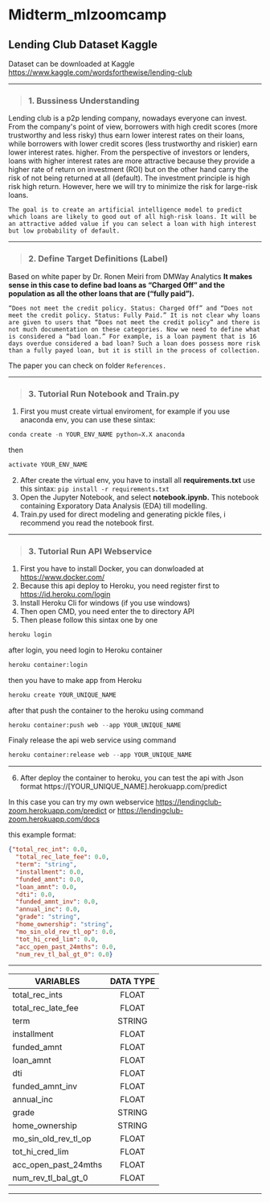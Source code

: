 # Midterm_mlzoomcamp
## Lending Club Dataset Kaggle
Dataset can be downloaded at Kaggle https://www.kaggle.com/wordsforthewise/lending-club
___

> ### 1. Bussiness Understanding
Lending club is a p2p lending company, nowadays everyone can invest. From the company's point of view, borrowers with high credit scores (more trustworthy and less risky) thus earn lower interest rates on their loans, while borrowers with lower credit scores (less trustworthy and riskier) earn lower interest rates. higher. From the perspective of investors or lenders, loans with higher interest rates are more attractive because they provide a higher rate of return on investment (ROI) but on the other hand carry the risk of not being returned at all (default). The investment principle is high risk high return. However, here we will try to minimize the risk for large-risk loans. 

```The goal is to create an artificial intelligence model to predict which loans are likely to good out of all high-risk loans. It will be an attractive added value if you can select a loan with high interest but low probability of default.```

___

> ### 2. Define Target Definitions (Label)
Based on white paper by Dr. Ronen Meiri from DMWay Analytics **It makes sense in this case to define bad loans as “Charged Off” and the population as all the other loans that are (“fully paid”).**

```“Does not meet the credit policy. Status: Charged Off” and “Does not meet the credit policy. Status: Fully Paid.” It is not clear why loans are given to users that “Does not meet the credit policy” and there is not much documentation on these categories. Now we need to define what is considered a “bad loan.” For example, is a loan payment that is 16 days overdue considered a bad loan? Such a loan does possess more risk than a fully payed loan, but it is still in the process of collection.```

The paper you can check on folder ```References.```

___

> ### 3. Tutorial Run Notebook and Train.py
1. First you must create virtual enviroment, for example if you use anaconda env, you can use these sintax: 
```python
conda create -n YOUR_ENV_NAME python=X.X anaconda
``` 
then 
```python
activate YOUR_ENV_NAME
```
2. After create the virtual env, you have to install all **requirements.txt** use this sintax: ```pip install -r requirements.txt```
3. Open the Jupyter Notebook, and select **notebook.ipynb.** This notebook containing Exporatory Data Analysis (EDA) till modelling.
4. Train.py used for direct modeling and generating pickle files, i recommend you read the notebook first.

___

> ### 3. Tutorial Run API Webservice
1. First you have to install Docker, you can donwloaded at https://www.docker.com/
2. Because this api deploy to Heroku, you need register first to https://id.heroku.com/login
3. Install Heroku Cli for windows (if you use windows)
4. Then open CMD, you need enter the to directory API
5. Then please follow this sintax one by one
```python
heroku login
```
after login, you need login to Heroku container
```python
heroku container:login
```
then you have to make app from Heroku
```python
heroku create YOUR_UNIQUE_NAME
```
after that push the container to the heroku using command
```python
heroku container:push web --app YOUR_UNIQUE_NAME
```
Finaly release the api web service using command
```python
heroku container:release web --app YOUR_UNIQUE_NAME
```
___

6. After deploy the container to heroku, you can test the api with Json format
https://[YOUR_UNIQUE_NAME].herokuapp.com/predict

In this case you can try my own webservice
https://lendingclub-zoom.herokuapp.com/predict or
https://lendingclub-zoom.herokuapp.com/docs

this example format:
```JSON
{"total_rec_int": 0.0,
  "total_rec_late_fee": 0.0,
  "term": "string",
  "installment": 0.0,
  "funded_amnt": 0.0,
  "loan_amnt": 0.0,
  "dti": 0.0,
  "funded_amnt_inv": 0.0,
  "annual_inc": 0.0,
  "grade": "string",
  "home_ownership": "string",
  "mo_sin_old_rev_tl_op": 0.0,
  "tot_hi_cred_lim": 0.0,
  "acc_open_past_24mths": 0.0,
  "num_rev_tl_bal_gt_0": 0.0}
  ```
___

| VARIABLES        | DATA TYPE           |
| ------------- |:-------------:| 
| total_rec_ints      | FLOAT | 
| total_rec_late_fee      | FLOAT      |
| term | STRING      | 
| installment | FLOAT |
| funded_amnt | FLOAT |
| loan_amnt | FLOAT |
| dti | FLOAT |
| funded_amnt_inv | FLOAT |
| annual_inc | FLOAT |
| grade | STRING |
| home_ownership | STRING |
| mo_sin_old_rev_tl_op | FLOAT |
| tot_hi_cred_lim | FLOAT |
| acc_open_past_24mths | FLOAT |
| num_rev_tl_bal_gt_0 | FLOAT |

___
